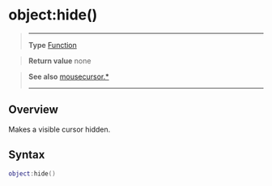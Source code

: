 # object:hide()

> --------------------- ------------------------------------------------------------------------------------------
> __Type__              [Function](https://docs.coronalabs.com/api/type/Function.html)

> __Return value__      none

> __See also__          [mousecursor.*](/plugin/mousecursor/index.md)
> --------------------- ------------------------------------------------------------------------------------------

## Overview

Makes a visible cursor hidden.

## Syntax
```lua
object:hide()
```
